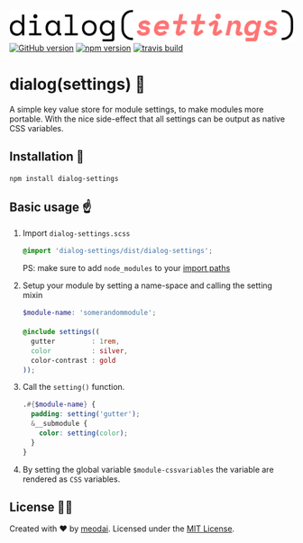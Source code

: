 ![dialog(settings)](media/logo.png)
[![GitHub version](https://badge.fury.io/gh/meodai%2Fdialog-settings.svg)](https://badge.fury.io/gh/meodai%2Fdialog-settings)
[![npm version](https://badge.fury.io/js/dialog-settings.svg)](https://badge.fury.io/js/dialog-settings)
[![travis build](https://api.travis-ci.org/meodai/dialog-settings.svg?branch=master)](https://travis-ci.org/meodai/dialog-settings)

# dialog(settings) :book:

A simple key value store for module settings, to make modules more portable.
With the nice side-effect that all settings can be output as native CSS variables.

## Installation 💾

```
npm install dialog-settings
```

## Basic usage ☝️

1. Import `dialog-settings.scss`

    ```scss
    @import 'dialog-settings/dist/dialog-settings';
    ```
    PS: make sure to add `node_modules` to your [import paths](https://github.com/sass/node-sass#includepaths)

2. Setup your module by setting a name-space and calling the setting mixin
    ```scss
    $module-name: 'somerandommodule';

    @include settings((
      gutter         : 1rem,
      color          : silver,
      color-contrast : gold
    ));
    ```

3. Call the `setting()` function.

    ```scss
    .#{$module-name} {
      padding: setting('gutter');
      &__submodule {
        color: setting(color);
      }
    }
    ```

4. By setting the global variable `$module-cssvariables` the variable are rendered as `CSS` variables.

## License 👮🏼

Created with ♥ by [meodai](//github.com/meodai). Licensed under the [MIT License](LICENSE).
